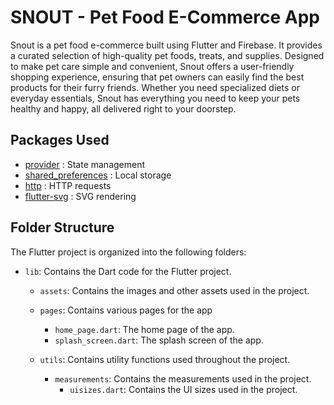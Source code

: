 # SNOUT - Pet Food E-Commerce App

Snout is a pet food e-commerce built using Flutter and Firebase. It provides a curated selection of high-quality pet foods, treats, and supplies. Designed to make pet care simple and convenient, Snout offers a user-friendly shopping experience, ensuring that pet owners can easily find the best products for their furry friends. Whether you need specialized diets or everyday essentials, Snout has everything you need to keep your pets healthy and happy, all delivered right to your doorstep.

## Packages Used

- [provider](https://pub.dev/packages/provider) : State management
- [shared_preferences](https://pub.dev/packages/shared_preferences) : Local storage
- [http](https://pub.dev/packages/http) : HTTP requests
- [flutter-svg](https://pub.dev/packages/flutter_svg) : SVG rendering

## Folder Structure

The Flutter project is organized into the following folders:

- `lib`: Contains the Dart code for the Flutter project.

  - `assets`: Contains the images and other assets used in the project.

  - `pages`: Contains various pages for the app
    - `home_page.dart`: The home page of the app.
    - `splash_screen.dart`: The splash screen of the app.

  - `utils`: Contains utility functions used throughout the project.
    - `measurements`: Contains the measurements used in the project.
      - `uisizes.dart`: Contains the UI sizes used in the project.

